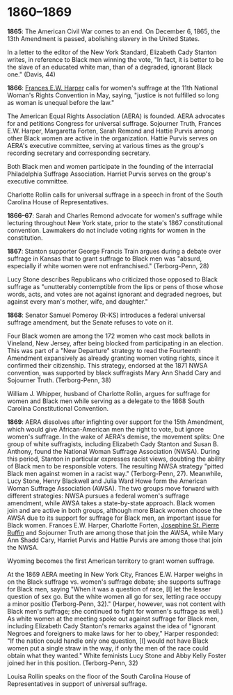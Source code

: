 # 1860&#8211;1869

**1865**: The American Civil War comes to an end. On December 6, 1865, the 13th Amendment is passed, abolishing slavery in the United States. 

In a letter to the editor of the New York Standard, Elizabeth Cady Stanton writes, in reference to Black men winning the vote, "In fact, it is better to be the slave of an educated white man, than of a degraded, ignorant Black one." (Davis, 44)

**1866**: [Frances E.W. Harper](/search?q=Frances+Harper) calls for women's suffrage at the 11th National Woman's Rights Convention in May, saying, "justice is not fulfilled so long as woman is unequal before the law."

The American Equal Rights Association (AERA) is founded. AERA advocates for and petitions Congress for universal suffrage. Sojourner Truth, Frances E.W. Harper, Margaretta Forten, Sarah Remond and Hattie Purvis among other Black women are active in the organization. Hattie Purvis serves on AERA's executive committee, serving at various times as the group's recording secretary and corresponding secretary. 

Both Black men and women participate in the founding of the interracial Philadelphia Suffrage Association. Harriet Purvis serves on the group's executive committee. 

Charlotte Rollin calls for universal suffrage in a speech in front of the South Carolina House of Representatives.

**1866&#8211;67**: Sarah and Charles Remond advocate for women's suffrage while lecturing throughout New York state, prior to the state's 1867 constitutional convention. Lawmakers do not include voting rights for women in the constitution. 

**1867**: Stanton supporter George Francis Train argues during a debate over suffrage in Kansas that to grant suffrage to Black men was "absurd, especially if white women were not enfranchised." (Terborg-Penn, 28)

Lucy Stone describes Republicans who criticized those opposed to Black suffrage as "unutterably contemptible from the lips or pens of those whose words, acts, and votes are not against ignorant and degraded negroes, but against every man's mother, wife, and daughter." 

**1868**: Senator Samuel Pomeroy (R-KS) introduces a federal universal suffrage amendment, but the Senate refuses to vote on it. 

Four Black women are among the 172 women who cast mock ballots in Vineland, New Jersey, after being blocked from participating in an election. This was part of a "New Departure" strategy to read the Fourteenth Amendment expansively as already granting women voting rights, since it confirmed their citizenship. This strategy, endorsed at the 1871 NWSA convention, was supported by black suffragists Mary Ann Shadd Cary and Sojourner Truth. (Terborg-Penn, 38)

William J. Whipper, husband of Charlotte Rollin, argues for suffrage for women and Black men while serving as a delegate to the 1868 South Carolina Constitutional Convention. 

**1869**: AERA dissolves after infighting over support for the 15th Amendment, which would give African-American men the right to vote, but ignore women's suffrage. In the wake of AERA's demise, the movement splits: One group of white suffragists, including Elizabeth Cady Stanton and Susan B. Anthony, found the National Woman Suffrage Association (NWSA). During this period, Stanton in particular expresses racist views, doubting the ability of Black men to be responsible voters. The resulting NWSA strategy "pitted Black men against women in a racist way." (Terborg-Penn, 27). Meanwhile, Lucy Stone, Henry Blackwell and Julia Ward Howe form the American Woman Suffrage Association (AWSA). The two groups move forward with different strategies: NWSA pursues a federal women's suffrage amendment, while AWSA takes a state-by-state approach. Black women join and are active in both groups, although more Black women choose the AWSA due to its support for suffrage for Black men, an important issue for Black women. Frances E.W. Harper, Charlotte Forten, [Josephine St. Pierre Ruffin](/search?q=Josephine+St+Pierre+Ruffin) and Sojourner Truth are among those that join the AWSA, while Mary Ann Shadd Cary, Harriet Purvis and Hattie Purvis are among those that join the NWSA. 

Wyoming becomes the first American territory to grant women suffrage. 

At the 1869 AERA meeting in New York City, Frances E.W. Harper weighs in on the Black suffrage vs. women's suffrage debate; she supports suffrage for Black men, saying "When it was a question of race, \[I\] let the lesser question of sex go. But the white women all go for sex, letting race occupy a minor positio (Terborg-Penn, 32)." (Harper, however, was not content with Black men's suffrage; she continued to fight for women's suffrage as well.) As white women at the meeting spoke out against suffrage for Black men, including Elizabeth Cady Stanton's remarks against the idea of "ignorant Negroes and foreigners to make laws for her to obey," Harper responded: "If the nation could handle only one question, \[I\] would not have Black women put a single straw in the way, if only the men of the race could obtain what they wanted." White feminists Lucy Stone and Abby Kelly Foster joined her in this position. (Terborg-Penn, 32)

Louisa Rollin speaks on the floor of the South Carolina House of Representatives in support of universal suffrage. 
